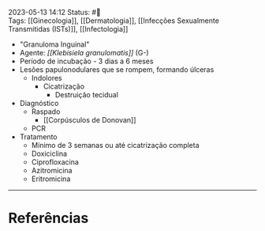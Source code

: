 2023-05-13 14:12
Status: #🌱  
Tags: [[Ginecologia]], [[Dermatologia]], [[Infecções Sexualmente Transmitidas (ISTs)]], [[Infectologia]]
<br/>
- "Granuloma Inguinal"
- Agente: _[[Klebisiela granulomatis]]_ (G-)
- Período de incubação - 3 dias a 6 meses
- Lesões papulonodulares que se rompem, formando úlceras
	- Indolores
		- Cicatrização
			- Destruição tecidual
- Diagnóstico
	- Raspado
		- [[Corpúsculos de Donovan]]
	- PCR
- Tratamento
	- Mínimo de 3 semanas ou até cicatrização completa
	- Doxiciclina
	- Ciprofloxacina
	- Azitromicina
	- Eritromicina
____
# Referências

